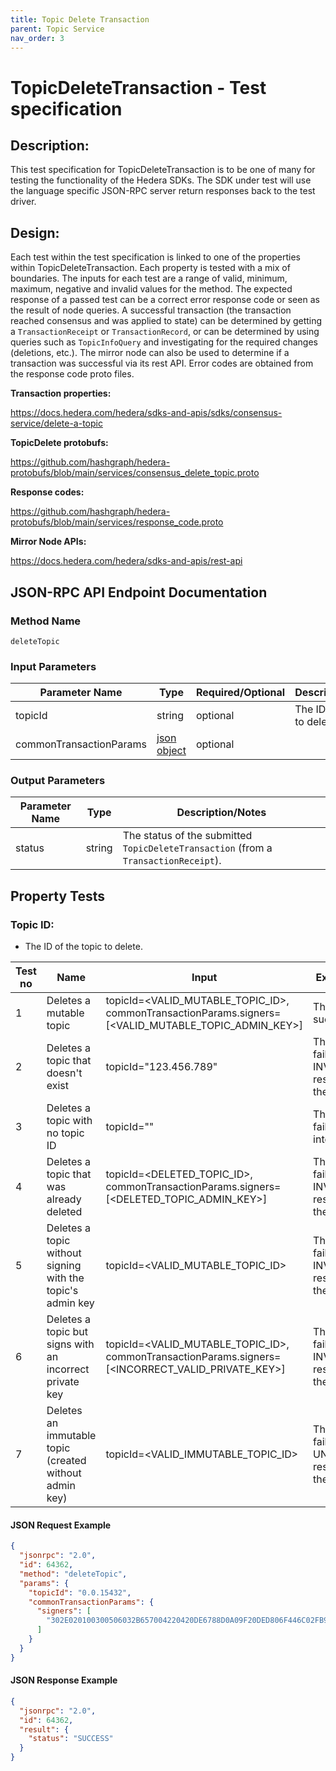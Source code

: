 ```yaml
---
title: Topic Delete Transaction
parent: Topic Service
nav_order: 3
---
```


# TopicDeleteTransaction - Test specification

## Description:

This test specification for TopicDeleteTransaction is to be one of many for testing the functionality of the Hedera SDKs. The SDK under test will use the language specific JSON-RPC server return responses back to the test driver.

## Design:

Each test within the test specification is linked to one of the properties within TopicDeleteTransaction. Each property is tested with a mix of boundaries. The inputs for each test are a range of valid, minimum, maximum, negative and invalid values for the method. The expected response of a passed test can be a correct error response code or seen as the result of node queries. A successful transaction (the transaction reached consensus and was applied to state) can be determined by getting a `TransactionReceipt` or `TransactionRecord`, or can be determined by using queries such as `TopicInfoQuery` and investigating for the required changes (deletions, etc.). The mirror node can also be used to determine if a transaction was successful via its rest API. Error codes are obtained from the response code proto files.

**Transaction properties:**

https://docs.hedera.com/hedera/sdks-and-apis/sdks/consensus-service/delete-a-topic

**TopicDelete protobufs:**

https://github.com/hashgraph/hedera-protobufs/blob/main/services/consensus_delete_topic.proto

**Response codes:**

https://github.com/hashgraph/hedera-protobufs/blob/main/services/response_code.proto

**Mirror Node APIs:**

https://docs.hedera.com/hedera/sdks-and-apis/rest-api

## JSON-RPC API Endpoint Documentation

### Method Name

`deleteTopic`

### Input Parameters

| Parameter Name          | Type                                                    | Required/Optional | Description/Notes              |
| ----------------------- | ------------------------------------------------------- | ----------------- | ------------------------------ |
| topicId                 | string                                                  | optional          | The ID of the topic to delete. |
| commonTransactionParams | [json object](../common/CommonTransactionParameters.md) | optional          |                                |

### Output Parameters

| Parameter Name | Type   | Description/Notes                                                                   |
| -------------- | ------ | ----------------------------------------------------------------------------------- |
| status         | string | The status of the submitted `TopicDeleteTransaction` (from a `TransactionReceipt`). |

## Property Tests

### **Topic ID:**

- The ID of the topic to delete.

| Test no | Name                                                       | Input                                                                                               | Expected response                                                                  | Implemented (Y/N) |
| ------- | ---------------------------------------------------------- | --------------------------------------------------------------------------------------------------- | ---------------------------------------------------------------------------------- | ----------------- |
| 1       | Deletes a mutable topic                                    | topicId=<VALID_MUTABLE_TOPIC_ID>, commonTransactionParams.signers=[<VALID_MUTABLE_TOPIC_ADMIN_KEY>] | The topic deletion succeeds.                                                       | N                 |
| 2       | Deletes a topic that doesn't exist                         | topicId="123.456.789"                                                                               | The topic deletion fails with an INVALID_TOPIC_ID response code from the network.  | N                 |
| 3       | Deletes a topic with no topic ID                           | topicId=""                                                                                          | The topic deletion fails with an SDK internal error.                               | N                 |
| 4       | Deletes a topic that was already deleted                   | topicId=<DELETED_TOPIC_ID>, commonTransactionParams.signers=[<DELETED_TOPIC_ADMIN_KEY>]             | The topic deletion fails with an INVALID_TOPIC_ID response code from the network.  | N                 |
| 5       | Deletes a topic without signing with the topic's admin key | topicId=<VALID_MUTABLE_TOPIC_ID>                                                                    | The topic deletion fails with an INVALID_SIGNATURE response code from the network. | N                 |
| 6       | Deletes a topic but signs with an incorrect private key    | topicId=<VALID_MUTABLE_TOPIC_ID>, commonTransactionParams.signers=[<INCORRECT_VALID_PRIVATE_KEY>]   | The topic deletion fails with an INVALID_SIGNATURE response code from the network. | N                 |
| 7       | Deletes an immutable topic (created without admin key)     | topicId=<VALID_IMMUTABLE_TOPIC_ID>                                                                  | The topic deletion fails with an UNAUTHORIZED response code from the network.      | N                 |

#### JSON Request Example

```json
{
  "jsonrpc": "2.0",
  "id": 64362,
  "method": "deleteTopic",
  "params": {
    "topicId": "0.0.15432",
    "commonTransactionParams": {
      "signers": [
        "302E020100300506032B657004220420DE6788D0A09F20DED806F446C02FB929D8CD8D17022374AFB3739A1D50BA72C8"
      ]
    }
  }
}
```

#### JSON Response Example

```json
{
  "jsonrpc": "2.0",
  "id": 64362,
  "result": {
    "status": "SUCCESS"
  }
}
```
